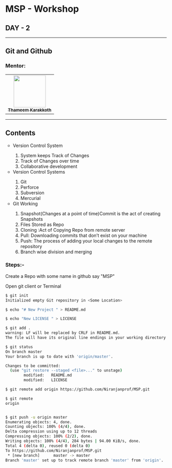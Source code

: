 # MSP - Workshop


## DAY - 2
---

## Git and Github

### Mentor: 
<table>
  <tr>
    <td align="center"><a href="https://github.com/thameemk612"><img src="https://avatars0.githubusercontent.com/u/33159840?s=400&u=4b94857eac651dcfaa0db2797cc381bb4ab34a99&v=4" width="100px" alt=""/><br /><sub><b>Thameem Karakkoth</b></sub></a></td>
  </tr>
</table>

---

## Contents

<ul style="list-style-type:circle">
   <li>Version Control System</li>
   <ol>
   <li>System keeps Track of Changes</li>
   <li>Track of Changes over time</li>
   <li>Collaborative development</li>
   </ol>
   <li>Version Control Systems</li>
   <ol>
   <li>Git</li>
   <li>Perforce</li>
   <li>Subversion</li>
   <li>Mercurial</li>
   </ol>
   <li>Git Working</li>
   <ol>
   <li>Snapshot(Changes at a point of time)Commit is the act of creating Snapshots</li>
   <li>Files Stored as Repo</li>
   <li>Cloning :Act of Copying Repo from remote server</li>
   <li>Pull: Downloading commits that don’t exist on
your machine</li>
<li>Push:  The process of adding your local changes to the remote
repository</li>
<li>Branch wise division and merging</li>
      </ol> 
</ul>


### Steps:-


Create a Repo with some name in github say "MSP"


Open git client or Terminal

```bash
$ git init
Initialized empty Git repository in <Some Location>

$ echo "# New Project " > README.md

$ echo "New LICENSE " > LICENSE

$ git add .
warning: LF will be replaced by CRLF in README.md.
The file will have its original line endings in your working directory

$ git status
On branch master
Your branch is up to date with 'origin/master'.

Changes to be committed:
  (use "git restore --staged <file>..." to unstage)
        modified:   README.md
        modified:   LICENSE

$ git remote add origin https://github.com/Niranjanprof/MSP.git

$ git remote
origin


$ git push -u origin master
Enumerating objects: 4, done.
Counting objects: 100% (4/4), done.
Delta compression using up to 12 threads
Compressing objects: 100% (2/2), done.
Writing objects: 100% (4/4), 284 bytes | 94.00 KiB/s, done.
Total 4 (delta 0), reused 0 (delta 0)
To https://github.com/Niranjanprof/MSP.git
 * [new branch]      master -> master
Branch 'master' set up to track remote branch 'master' from 'origin'.




```

